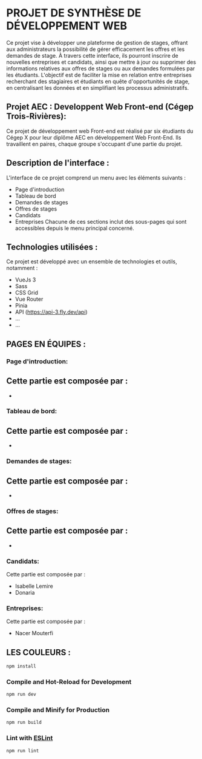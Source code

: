 # PROJET DE SYNTHÈSE DE DÉVELOPPEMENT WEB

Ce projet vise à développer une plateforme de gestion de stages, offrant aux administrateurs la possibilité de gérer efficacement les offres et les demandes de stage.
À travers cette interface, ils pourront inscrire de nouvelles entreprises et candidats, ainsi que mettre à jour ou supprimer des informations relatives aux offres de stages ou aux demandes formulées par les étudiants.
L'objectif est de faciliter la mise en relation entre entreprises recherchant des stagiaires et étudiants en quête d'opportunités de stage, en centralisant les données et en simplifiant les processus administratifs.

## Projet AEC : Developpent Web Front-end (Cégep Trois-Rivières):

Ce projet de développement web Front-end est réalisé par six étudiants du Cégep X pour leur diplôme AEC en développement Web Front-End. Ils travaillent en paires, chaque groupe s'occupant d'une partie du projet.

## Description de l'interface :

L'interface de ce projet comprend un menu avec les éléments suivants :

- Page d'introduction
- Tableau de bord
- Demandes de stages
- Offres de stages
- Candidats
- Entreprises
  Chacune de ces sections inclut des sous-pages qui sont accessibles depuis le menu principal concerné.

## Technologies utilisées :

Ce projet est développé avec un ensemble de technologies et outils, notamment :

- VueJs 3
- Sass
- CSS Grid
- Vue Router
- Pinia
- API (https://api-3.fly.dev/api)
- ...
- ...

## PAGES EN ÉQUIPES  :
### Page d'introduction:
Cette partie est composée par : 
  - 
  -  
### Tableau de bord: 
Cette partie est composée par : 
  - 
  - 
### Demandes de stages: 
Cette partie est composée par : 
  - 
  - 
### Offres de stages: 
Cette partie est composée par : 
  - 
  - 
### Candidats: 
Cette partie est composée par : 
  - Isabelle Lemire
  - Donaria
### Entreprises: 
Cette partie est composée par : 
  - Nacer Mouterfi

## LES COULEURS : 

```sh
npm install
```

### Compile and Hot-Reload for Development

```sh
npm run dev
```

### Compile and Minify for Production

```sh
npm run build
```

### Lint with [ESLint](https://eslint.org/)

```sh
npm run lint
```
